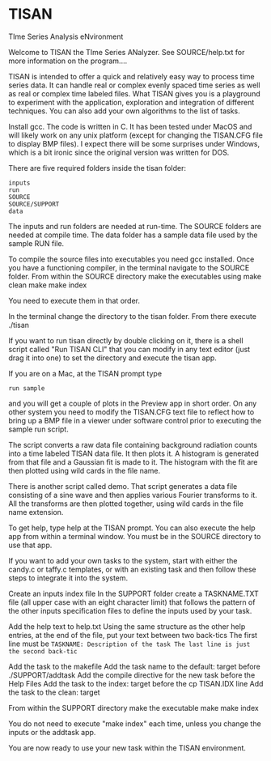 # TISAN
TIme Series Analysis eNvironment

Welcome to TISAN the TIme Series ANalyzer. See SOURCE/help.txt for more information on the program....

TISAN is intended to offer a quick and relatively easy way to process time series data. It can handle real or complex evenly spaced time series as well as real or complex time labeled files. What TISAN gives you is a playground to experiment with the application, exploration and integration of different techniques. You can also add your own algorithms to the list of tasks.

Install gcc. The code is written in C. It has been tested under MacOS and will likely work on any unix platform (except for changing the TISAN.CFG file to display BMP files). I expect there will be some surprises under Windows, which is a bit ironic since the original version was written for DOS.

There are five required folders inside the tisan folder:

	inputs
	run
	SOURCE
	SOURCE/SUPPORT
	data

The inputs and run folders are needed at run-time. The SOURCE folders are needed at compile time. The data folder has a sample data file used by the sample RUN file.

To compile the source files into executables you need gcc installed. Once you have a functioning compiler, in the terminal navigate to the SOURCE folder. From within the SOURCE directory make the executables using
	make clean
	make
	make index

You need to execute them in that order.

In the terminal change the directory to the tisan folder. From there execute ./tisan

If you want to run tisan directly by double clicking on it, there is a shell script called "Run TISAN CLI" that you can modify in any text editor (just drag it into one) to set the directory and execute the tisan app.

If you are on a Mac, at the TISAN prompt type

	run sample

and you will get a couple of plots in the Preview app in short order. On any other system you need to modify the TISAN.CFG text file to reflect how to bring up a BMP file in a viewer under software control prior to executing the sample run script.

The script converts a raw data file containing background radiation counts into a time labeled TISAN data file. It then plots it. A histogram is generated from that file and a Gaussian fit is made to it. The histogram with the fit are then plotted using wild cards in the file name.

There is another script called demo. That script generates a data file consisting of a sine wave and then applies various Fourier transforms to it. All the transforms are then plotted together, using wild cards in the file name extension.

To get help, type help at the TISAN prompt. You can also execute the help app from within a terminal window. You must be in the SOURCE directory to use that app.


If you want to add your own tasks to the system, start with either the candy.c or taffy.c templates, or with an existing task and then follow these steps to integrate it into the system.

Create an inputs index file
	In the SUPPORT folder create a TASKNAME.TXT file (all upper case with an eight character limit) that follows the pattern of the other inputs specification files to define the inputs used by your task.

Add the help text to help.txt
	Using the same structure as the other help entries, at the end of the file, put your text between two back-tics 
	The first line must be `TASKNAME: Description of the task
	The last line is just the second back-tic `

Add the task to the makefile
	Add the task name to the default: target before ./SUPPORT/addtask
	Add the compile directive for the new task before the Help Files
	Add the task to the index: target before the cp TISAN.IDX line
	Add the task to the clean: target

From within the SUPPORT directory make the executable
	make
	make index

You do not need to execute "make index" each time, unless you change the inputs or the addtask app.

You are now ready to use your new task within the TISAN environment.
